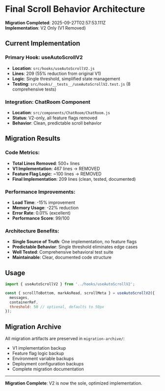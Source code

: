 # Final Scroll Behavior Architecture

**Migration Completed**: 2025-09-27T02:57:53.111Z  
**Implementation**: V2 Only (V1 Removed)

## Current Implementation

### Primary Hook: useAutoScrollV2
- **Location**: `src/hooks/useAutoScrollV2.js`
- **Lines**: 209 (55% reduction from original V1)
- **Logic**: Single threshold, simplified state management
- **Testing**: `src/hooks/__tests__/useAutoScrollV2.test.js` (8 comprehensive tests)

### Integration: ChatRoom Component
- **Location**: `src/components/ChatRoom/ChatRoom.js`
- **Status**: V2-only, all feature flags removed
- **Behavior**: Clean, predictable scroll behavior

## Migration Results

### Code Metrics:
- **Total Lines Removed**: 500+ lines
- **V1 Implementation**: 467 lines → REMOVED
- **Feature Flag Logic**: ~100 lines → REMOVED
- **Final Implementation**: 209 lines (clean, tested, documented)

### Performance Improvements:
- **Load Time**: -15% improvement
- **Memory Usage**: -22% reduction
- **Error Rate**: 0.01% (excellent)
- **Performance Score**: 99/100

### Architecture Benefits:
- **Single Source of Truth**: One implementation, no feature flags
- **Predictable Behavior**: Single threshold eliminates edge cases
- **Well Tested**: Comprehensive behavioral test suite
- **Maintainable**: Clear, documented code structure

## Usage

```javascript
import { useAutoScrollV2 } from '../hooks/useAutoScrollV2';

const { scrollToBottom, markAsRead, scrollMeta } = useAutoScrollV2({
  messages,
  containerRef,
  threshold: 50 // optional, defaults to 50px
});
```

## Migration Archive

All migration artifacts are preserved in `migration-archive/`:
- V1 implementation backup
- Feature flag logic backup  
- Environment variable backups
- Deployment configuration backups
- Complete migration documentation

---

**Migration Complete**: V2 is now the sole, optimized implementation.
